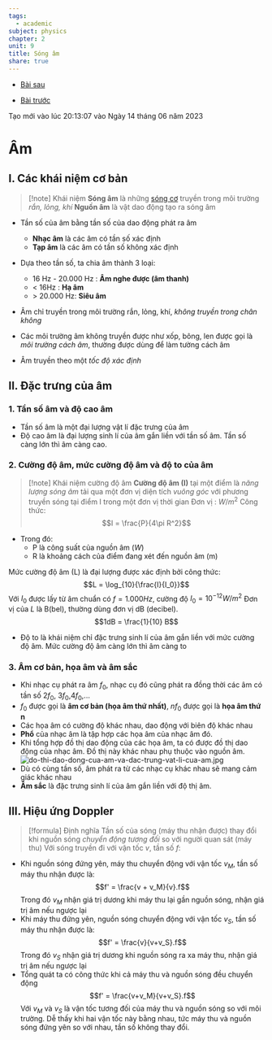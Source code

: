 ```yaml
---
tags:
  - academic
subject: physics
chapter: 2
unit: 9
title: Sóng âm
share: true
---
```




- [Bài sau](./VL1210%20-%20D%C3%B2ng%20%C4%91i%E1%BB%87n%20xoay%20chi%E1%BB%81u.md)


- [Bài trước](./VL1208%20-%20S%C3%B3ng%20d%E1%BB%ABng.md)


Tạo mới vào lúc 20:13:07 vào Ngày 14 tháng 06 năm 2023

# Âm
## I. Các khái niệm cơ bản

>[!note] Khái niệm
>**Sóng âm** là những [sóng cơ](./VL1206%20-%20S%C3%B3ng.md) truyền trong môi trường _rắn, lỏng, khí_
>**Nguồn âm** là vật dao động tạo ra sóng âm

- Tần số của âm bằng tần số của dao động phát ra âm
	- **Nhạc âm** là các âm có tần số xác định
	- **Tạp âm** là các âm có tần số không xác định
- Dựa theo tần số, ta chia âm thành 3 loại:
	- 16 Hz - 20.000 Hz : **Âm nghe được (âm thanh)**
	- < 16Hz : **Hạ âm**
	- \> 20.000 Hz: **Siêu âm**

- Âm chỉ truyền trong môi trường rắn, lỏng, khí, _không truyền trong chân không_
- Các môi trường âm không truyền được như xốp, bông, len được gọi là _môi trường cách âm_, thường được dùng để làm tường cách âm

- Âm truyền theo một _tốc độ xác định_

## II. Đặc trưng của âm 
### 1. Tần số âm và độ cao âm
- Tần số âm là một đại lượng vật lí đặc trưng của âm
- Độ cao âm là đại lượng sinh lí của âm gắn liền với tần số âm. Tần số càng lớn thì âm càng cao.
### 2. Cường độ âm, mức cường độ âm và độ to của âm
>[!note] Khái niệm cường độ âm
>**Cường độ âm (I)** tại một điểm là _năng lượng sóng âm_ tải qua một đơn vị diện tích _vuông góc_ với phương truyền sóng tại điểm I trong một đơn vị thời gian
>Đơn vị : $W/m^2$
>Công thức: $$I = \frac{P}{4\pi R^2}$$

- Trong đó:
	- P là công suất của nguồn âm ($W$)
	- R là khoảng cách của điểm đang xét đến nguồn âm (m)

Mức cường độ âm (L) là đại lượng được xác định bởi công thức:
$$L = \log_{10}{\frac{I}{I_0}}$$
Với $I_0$ được lấy từ âm chuẩn có $f = 1.000 Hz$, cường độ $I_0 = 10^{-12} W/m^2$ 
Đơn vị của $L$ là B(bel), thường dùng đơn vị dB (decibel).
$$1dB = \frac{1}{10} B$$

- Độ to là khái niệm chỉ đặc trưng sinh lí của âm gắn liền với mức cường độ âm. Mức cường độ âm càng lớn thì âm càng to

### 3. Âm cơ bản, họa âm và âm sắc
- Khi nhạc cụ phát ra âm $f_0$, nhạc cụ đó cũng phát ra đồng thời các âm có tần số $2f_0$, $3f_0$,$4f_0$,...
- $f_0$ được gọi là **âm cơ bản (họa âm thứ nhất)**, $nf_0$ được gọi là **họa âm thứ n**
- Các họa âm có cường độ khác nhau, dao động với biên độ khác nhau
- **Phổ** của nhạc âm là tập hợp các họa âm của nhạc âm đó. 
- Khi tổng hợp đồ thị dao động của các họa âm, ta có được đồ thị dao động của nhạc âm. Đồ thị này khác nhau phụ thuộc vào nguồn âm.
![do-thi-dao-dong-cua-am-va-dac-trung-vat-li-cua-am.jpg](academic/lop12/vat_li/tai_lieu/do-thi-dao-dong-cua-am-va-dac-trung-vat-li-cua-am.jpg)
- Dù có cùng tần số, âm phát ra từ các nhạc cụ khác nhau sẽ mang cảm giác khác nhau
- **Âm sắc** là đặc trưng sinh lí của âm gắn liền với độ thị âm.

## III. Hiệu ứng Doppler

>[!formula] Định nghĩa
>Tần số của sóng (máy thu nhận được) thay đổi khi nguồn sóng _chuyển động tương đối_ so với người quan sát (máy thu)
Với sóng truyền đi với vận tốc $v$, tần số $f$:
- Khi nguồn sóng đứng yên, máy thu chuyển động với vận tốc $v_M$, tần số máy thu nhận được là:
$$f' = \frac{v + v_M}{v}.f$$
Trong đó $v_M$ nhận giá trị dương khi máy thu lại gần nguồn sóng, nhận giá trị âm nếu ngược lại
- Khi máy thu đứng yên, nguồn sóng chuyển động với vận tốc $v_S$, tần số máy thu nhận được là:
$$f' = \frac{v}{v+v_S}.f$$
Trong đó $v_S$ nhận giá trị dương khi nguồn sóng ra xa máy thu, nhận giá trị âm nếu ngược lại
- Tổng quát ta có công thức khi cả máy thu và nguồn sóng đều chuyển động
$$f' = \frac{v+v_M}{v+v_S}.f$$
Với $v_M$ và $v_S$ là vận tốc tương đối của máy thu và nguồn sóng so với môi trường. Dễ thấy khi hai vận tốc này bằng nhau, tức máy thu và nguồn sóng đứng yên so với nhau, tần số không thay đổi.
